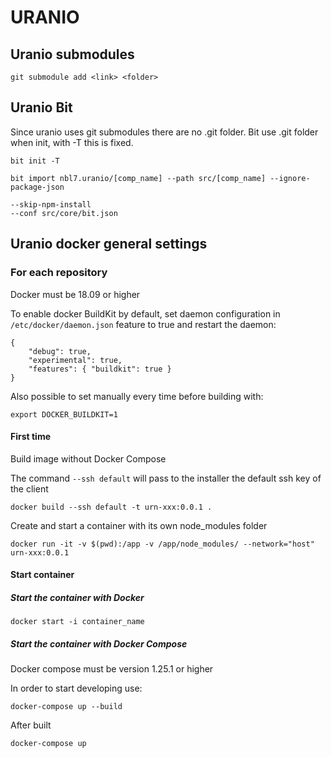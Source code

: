 # URANIO

## Uranio submodules

```
git submodule add <link> <folder>
```

## Uranio Bit

Since uranio uses git submodules there are no .git folder.
Bit use .git folder when init, with -T this is fixed.
```
bit init -T
```
```
bit import nbl7.uranio/[comp_name] --path src/[comp_name] --ignore-package-json 

--skip-npm-install
--conf src/core/bit.json

```


## Uranio docker general settings

### For each repository

Docker must be 18.09 or higher

To enable docker BuildKit by default, set daemon configuration in 
`/etc/docker/daemon.json` feature to true and restart the daemon:

```
{
	"debug": true,
	"experimental": true,
	"features": { "buildkit": true }
}
```

Also possible to set manually every time before building with:
```
export DOCKER_BUILDKIT=1
```

#### First time

Build image without Docker Compose

The command `--ssh default` will pass to the installer the default ssh key of the client
```
docker build --ssh default -t urn-xxx:0.0.1 .
```

Create and start a container with its own node_modules folder
```
docker run -it -v $(pwd):/app -v /app/node_modules/ --network="host" urn-xxx:0.0.1
```

#### Start container

##### Start the container with Docker
```
docker start -i container_name
```

##### Start the container with Docker Compose

Docker compose must be version 1.25.1 or higher

In order to start developing use:

```
docker-compose up --build
```

After built
```
docker-compose up
```
